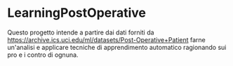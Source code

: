 # LearningPostOperative
Questo progetto intende a partire dai dati forniti da https://archive.ics.uci.edu/ml/datasets/Post-Operative+Patient farne un'analisi e applicare tecniche di apprendimento automatico ragionando sui pro e i contro di ognuna.
